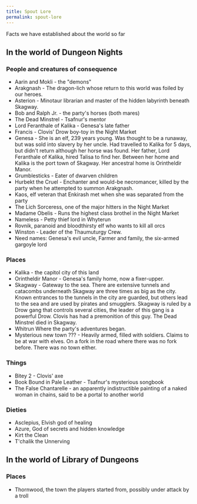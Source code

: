 ```yaml
---
title: Spout Lore
permalink: spout-lore
---
```


Facts we have established about the world so far

## In the world of Dungeon Nights

### People and creatures of consequence

* Aarin and Mokli - the "demons"
* Arakgnash - The dragon-lich whose return to this world was foiled by our heroes.
* Asterion - Minotaur librarian and master of the hidden labyrinth beneath Skagway.
* Bob and Ralph Jr. - the party's horses (both mares)
* The Dead Minstrel - Tsafnur's mentor
* Lord Feranthale of Kalika - Genesa's late father
* Francis - Clovis' Drow boy-toy in the Night Market
* Genesa - She is an elf, 239 years young. Was thought to be a runaway, but was sold into slavery by her uncle. Had travelled to Kalika for 5 days, but didn't return although her horse was found. Her father, Lord Feranthale of Kalika, hired Talisa to find her. Between her home and Kalika is the port town of Skagway. Her ancestral home is Orintheldir Manor.
* Grumblesticks - Eater of dwarven children
* Hurbekt the Cruel - Enchanter and would-be necromancer, killed by the party when he attempted to summon Arakgnash.
* Kaos, elf veteran that Enkirash met when she was separated from the party
* The Lich Sorceress, one of the major hitters in the Night Market
* Madame Obelis - Runs the highest class brothel in the Night Market
* Nameless - Petty thief lord in Whyterun
* Rovnik, paranoid and bloodthirsty elf who wants to kill all orcs
* Winston - Leader of the Thaumuturgy Crew.
* Need names: Genesa's evil uncle, Farmer and family, the six-armed gargoyle lord


### Places

* Kalika - the capitol city of this land
* Orintheldir Manor - Genesa's family home, now a fixer-upper.
* Skagway - Gateway to the sea. There are extensive tunnels and catacombs underneath Skagway are three times as big as the city. Known entrances to the tunnels in the city are guarded, but others lead to the sea and are used by pirates and smugglers. Skagway is ruled by a Drow gang that controls several cities, the leader of this gang is a powerful Drow. Clovis has had a premonition of this guy. The Dead Minstrel died in Skagway.
* Whitrun Where the party's adventures began.
* Mysterious new town ??? - Heavily armed, filled with soldiers. Claims to be at war with elves. On a fork in the road where there was no fork before. There was no town either.

### Things

* Bitey 2 - Clovis' axe
* Book Bound in Pale Leather - Tsafnur's mysterious songbook
* The False Chantarelle - an apparently indistructible painting of a naked woman in chains, said to be a portal to another world

### Dieties

* Asclepius, Elvish god of healing
* Azure, God of secrets and hidden knowledge
* Kirt the Clean
* T'chalik the Unnerving

## In the world of Library of Dungeons

### Places

* Thornwood, the town the players started from, possibly under attack by a troll


